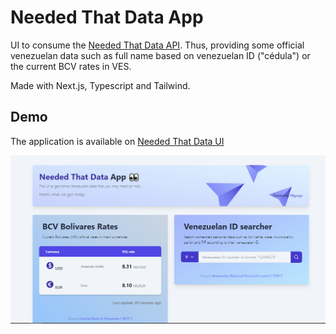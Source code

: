 # Needed That Data App

  

UI to consume the [Needed That Data API](https://github.com/allgrego/needed-that-data). Thus, providing some official venezuelan data such as full name based on venezuelan ID ("cédula") or the current BCV rates in VES.

Made with Next.js, Typescript and Tailwind.

  
  
## Demo
The application is available on [Needed That Data UI](https://needed-that-data.vercel.app/)

![App Demo](./public/app-screenshot.PNG)